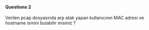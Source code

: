 #### Questions 2

Verilen pcap dosyasında arp atak yapan kullanıcının MAC adresi ve hostname ismini bulabilir misiniz ?
